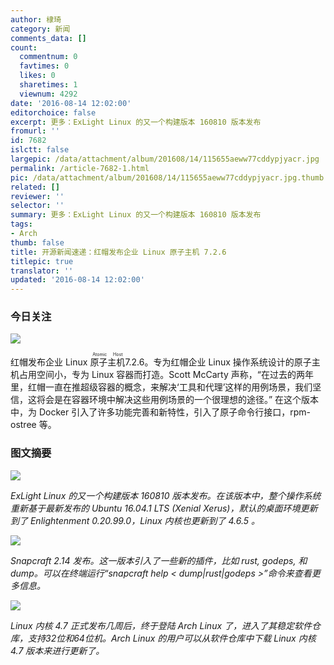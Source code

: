 ```yaml
---
author: 棣琦
category: 新闻
comments_data: []
count:
  commentnum: 0
  favtimes: 0
  likes: 0
  sharetimes: 1
  viewnum: 4292
date: '2016-08-14 12:02:00'
editorchoice: false
excerpt: 更多：ExLight Linux 的又一个构建版本 160810 版本发布
fromurl: ''
id: 7682
islctt: false
largepic: /data/attachment/album/201608/14/115655aeww77cddypjyacr.jpg
permalink: /article-7682-1.html
pic: /data/attachment/album/201608/14/115655aeww77cddypjyacr.jpg.thumb.jpg
related: []
reviewer: ''
selector: ''
summary: 更多：ExLight Linux 的又一个构建版本 160810 版本发布
tags:
- Arch
thumb: false
title: 开源新闻速递：红帽发布企业 Linux 原子主机 7.2.6
titlepic: true
translator: ''
updated: '2016-08-14 12:02:00'
---
```


### 今日关注


![](/data/attachment/album/201608/14/115655aeww77cddypjyacr.jpg)


红帽发布企业 Linux <ruby> 原子主机 <rp>  （ </rp> <rt>  Atomic Host </rt> <rp>  ） </rp></ruby>7.2.6。专为红帽企业 Linux 操作系统设计的原子主机占用空间小，专为 Linux 容器而打造。Scott McCarty 声称，“在过去的两年里，红帽一直在推超级容器的概念，来解决‘工具和代理’这样的用例场景，我们坚信，这将会是在容器环境中解决这些用例场景的一个很理想的途径。” 在这个版本中，为 Docker 引入了许多功能完善和新特性，引入了原子命令行接口，rpm-ostree 等。


### 图文摘要


![](/data/attachment/album/201608/14/115801fdzhdzdsbdhucppd.jpg)


*ExLight Linux 的又一个构建版本 160810 版本发布。在该版本中，整个操作系统重新基于最新发布的 Ubuntu 16.04.1 LTS (Xenial Xerus)，默认的桌面环境更新到了 Enlightenment 0.20.99.0，Linux 内核也更新到了 4.6.5 。*


![](/data/attachment/album/201608/14/120002qq22n4z2c443qb24.jpg)


*Snapcraft 2.14 发布。这一版本引入了一些新的插件，比如 rust, godeps, 和 dump。可以在终端运行“snapcraft help < dump|rust|godeps >”命令来查看更多信息。*


![](/data/attachment/album/201608/14/120018efoeog8dlw96hkk5.jpg)


*Linux 内核 4.7 正式发布几周后，终于登陆 Arch Linux 了，进入了其稳定软件仓库，支持32位和64位机。Arch Linux 的用户可以从软件仓库中下载 Linux 内核 4.7 版本来进行更新了。*